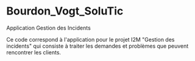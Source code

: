 # Bourdon_Vogt_SoluTic
Application Gestion des Incidents

Ce code correspond à l'application pour le projet I2M "Gestion des incidents" qui consiste à traiter les demandes et problèmes que peuvent rencontrer les clients.
